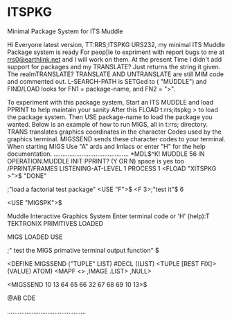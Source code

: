 # ITSPKG




Minimal Package System for ITS Muddle

Hi Everyone latest version, TT:RRS;ITSPKG URS232, my  minimal ITS Muddle Package system is ready
For peop[le to expriment with  report bugs to me at rrs0@earthlink.net and I will work on them. At the present
Time I didn't add support for packages and my TRANSLATE? Just returns the string it given. The realmTRANSLATE?
TRANSLATE AND UNTRANSLATE are still MIM code and commented out. L-SEARCH-PATH is SETGed to 
(<SNAME>  "MUDDLE") and FIND/LOAD looks for FN1 = package-name, and FN2 = ">".

To experiment with this package system, Start an ITS MUDDLE and load PPRINT to help maintain your sanity 
After this FLOAD t:rrs;itspkg > to load the package system. Then USE package-name to load the package you wanted.
Below is an example of how to run MIGS, all in t:rrs; directory. TRANS translates graphics coordinates in the character
Codes used by the graphics terminal. MIGSSEND sends these character codes to your terminal. When starting MIGS
Use "A" ards and Imlacs or enter "H" for the help documentation.
...........................................
*MDL$^K!
MUDDLE 56 IN OPERATION.MUDDLE INIT
PPRINT? (Y OR N) space is yes too /PPRINT/FRAMES
LISTENING-AT-LEVEL 1 PROCESS 1
<FLOAD "XITSPKG >">$
"DONE"
  
;"load a factorial test package"
<USE "F">$
<F 3>;"test it"$
6

<USE "MIGSPK">$

Muddle Interactive Graphics System
Enter terminal code or 'H' (help):T
 TEKTRONIX PRIMITIVES LOADED


MIGS LOADED
USE

;" test the MIGS primative terminal output function"
<PPRINT MIGSSEND>$

<DEFINE MIGSSEND ("TUPLE" LIST)
	#DECL ((LIST) <TUPLE [REST FIX]> (VALUE) ATOM)
	<MAPF <> ,IMAGE .LIST>
	,NULL>

<MIGSSEND 10 13 64 65 66 32 67 68 69 10 13>$

@AB CDE

.............................................
